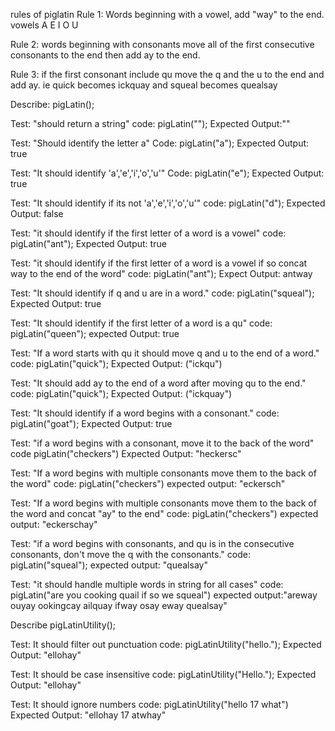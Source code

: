 rules of piglatin
Rule 1: Words beginning with a vowel, add "way" to the end. vowels A E I O U

Rule 2: words beginning with consonants move all of the first consecutive consonants to the end then add ay to the end.

Rule 3: if the first consonant include qu move the q and the u to the end and add ay. ie quick becomes ickquay and squeal becomes quealsay


Describe: pigLatin();

Test: "should return a string"
code: pigLatin("");
Expected Output:""

Test: "Should identify the letter a"
Code: pigLatin("a");
Expected Output: true

Test: "It should identify 'a','e','i','o','u'"
Code: pigLatin("e");
Expected Output: true

Test: "It should identify if its not 'a','e','i','o','u'"
code: pigLatin("d");
Expected Output: false

Test: "it should identify if the first letter of a word is a vowel"
code: pigLatin("ant");
Expected Output: true

Test: "it should identify if the first letter of a word is a vowel if so concat way to the end of the word"
code: pigLatin("ant");
Expect Output: antway

Test: "It should identify if q and u are in a word."
code: pigLatin("squeal");
Expected Output: true

Test: "It should identify if the first letter of a word is a qu"
code: pigLatin("queen");
expected Output: true

Test: "If a word starts with qu it should move q and u to the end of a word."
code: pigLatin("quick");
Expected Output: ("ickqu")

Test: "It should add ay to the end of a word after moving qu to the end."
code: pigLatin("quick");
Expected Output: ("ickquay")

Test: "It should identify if a word begins with a consonant."
code: pigLatin("goat");
Expected Output: true

Test: "if a word begins with a consonant, move it to the back of the word"
code pigLatin("checkers")
Expected Output: "heckersc"

Test: "If a word begins with multiple consonants move them to the back of the word"
code: pigLatin("checkers")
expected output: "eckersch"

Test: "If a word begins with multiple consonants move them to the back of the word and concat "ay" to the end"
code: pigLatin("checkers")
expected output: "eckerschay"

Test: "if a word begins with consonants, and qu is in the consecutive consonants, don't move the q with the consonants."
code: pigLatin("squeal");
expected output: "quealsay"

Test: "it should handle multiple words in string for all cases"
code: pigLatin("are you cooking quail if so we squeal")
expected output:"areway ouyay ookingcay ailquay ifway osay eway quealsay"

Describe pigLatinUtility();

Test: It should filter out punctuation
code: pigLatinUtility("hello.");
Expected Output: "ellohay"

Test: It should be case insensitive
code: pigLatinUtility("Hello.");
Expected Output: "ellohay"

Test: It should ignore numbers
code: pigLatinUtility("hello 17 what")
Expected Output: "ellohay 17 atwhay"